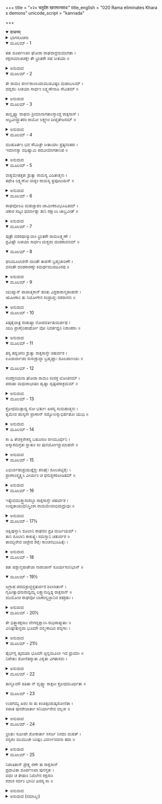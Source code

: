 +++
title = "०२० चतुर्दश खरामात्यवधः"
title_english = "020 Rama eliminates Khara s demons"
unicode_script = "kannada"

+++
<details open><summary>वाचनम्</summary>

<div class="audioEmbed"  caption="श्रीराम-हरिसीताराममूर्ति-घनपाठिभ्यां वचनम्" src="https://archive.org/download/Ramayana-recitation-Sriram-harisItArAmamUrti-Ghanapaati-v2/Kanda_3/Kanda_3_ARK-020-Chaturdhasha_Rakshasa_Samharaha.mp3"></div>
</details>



<details><summary>ಭಾಗಸೂಚನಾ</summary>

ಖರನು ಕಳಿಸಿದ ಹದಿನಾಲ್ಕು ರಾಕ್ಷಸರನ್ನು ಶ್ರೀರಾಮನು ವಧಿಸಿದುದು
</details>

<details open><summary>ಮೂಲಮ್ - 1</summary>

ತತಃ ಶೂರ್ಪಣಖಾ ಘೋರಾ ರಾಘವಾಶ್ರಮಮಾಗತಾ ।  
ರಕ್ಷಸಾಮಾಚಚಕ್ಷೇ ತೌ ಭ್ರಾತರೌ ಸಹ ಸೀತಯಾ ॥
</details>

<details><summary>ಅನುವಾದ</summary>

ಅನಂತರ ಭಯಾನಕ ರಾಕ್ಷಸಿ ಶೂರ್ಪಣಖಿಯು ಶ್ರೀರಾಮಚಂದ್ರನ ಆಶ್ರಮಕ್ಕೆ ಬಂದು, ಸೀತಾಸಹಿತ ಆ ಇಬ್ಬರು ಸಹೋದರರ ಪರಿಚಯವನ್ನು ಆ ರಾಕ್ಷಸರಿಗೆ ಮಾಡಿಸಿದಳು.॥1॥
</details>

<details open><summary>ಮೂಲಮ್ - 2</summary>

ತೇ ರಾಮಂ ಪರ್ಣಶಾಲಾಯಾಮುಪವಿಷ್ಟಂ ಮಹಾಬಲಮ್ ।  
ದದೃಶುಃ ಸೀತಯಾ ಸಾರ್ಧಂ ಲಕ್ಷ್ಮಣೇನಾಪಿ ಸೇವಿತಮ್ ॥
</details>

<details><summary>ಅನುವಾದ</summary>

ಮಹಾಬಲಿ ಶ್ರೀರಾಮನು ಸೀತೆಯೊಂದಿಗೆ ಪರ್ಣಶಾಲೆಯಲ್ಲಿ ಕುಳಿತಿರುವನು ಹಾಗೂ ಲಕ್ಷ್ಮಣನೂ ಅವನ ಸೇವೆಯಲ್ಲಿ ಉಪಸ್ಥಿತನಾಗಿರುವುದನ್ನು ರಾಕ್ಷಸರು ನೋಡಿದರು.॥2॥
</details>

<details open><summary>ಮೂಲಮ್ - 3</summary>

ತಾನ್ದೃಷ್ಟ್ವಾ ರಾಘವಃ ಶ್ರೀಮಾನಾಗತಾಂಸ್ತಾಂಶ್ಚ ರಾಕ್ಷಸಾನ್ ।  
ಅಬ್ರವೀದ್ಭ್ರಾತರಂ ರಾಮೋ ಲಕ್ಷ್ಮಣಂ ದೀಪ್ತತೇಜಸಮ್ ॥
</details>

<details><summary>ಅನುವಾದ</summary>

ಶ್ರೀಮಾನ್ ರಘುನಾಥನೂ ಶೂರ್ಪಣಖಿಯೊಂದಿಗೆ ಬಂದಿರುವ ಆ ರಾಕ್ಷಸರನ್ನು ನೋಡಿದನು. ನೋಡಿ ಅವನು ಉದ್ದೀಪ್ತ ತೇಜವುಳ್ಳ ತನ್ನ ಸಹೋದರ ಲಕ್ಷ್ಮಣನಲ್ಲಿ ಈ ಪ್ರಕಾರ ಹೇಳಿದನು.॥3॥
</details>

<details open><summary>ಮೂಲಮ್ - 4</summary>

ಮುಹೂರ್ತಂ ಭವ ಸೌಮಿತ್ರೇ ಸೀತಾಯಾಃ ಪ್ರತ್ಯನಂತರಃ ।  
ಇಮಾನಸ್ಯಾ ವಧಿಷ್ಯಾಮಿ ಪದವೀಮಾಗತಾನಿಹ ॥
</details>

<details><summary>ಅನುವಾದ</summary>

ಸುಮಿತ್ರಾಕುಮಾರ! ನೀನು ಸ್ವಲ್ಪ ಹೊತ್ತು ಸೀತೆಯ ಬಳಿ ನಿಂತಿರು. ನಾನು ಈ ರಾಕ್ಷಸಿಯ ಸಹಾಯಕರಾಗಿ ಅವಳ ಹಿಂದೆ ಬಂದಿರುವ ಈ ನಿಶಾಚರರನ್ನು ಈಗಲೇ ಇಲ್ಲೇ ವಧಿಸಿಬಿಡುವೆನು.॥4॥
</details>

<details open><summary>ಮೂಲಮ್ - 5</summary>

ವಾಕ್ಯಮೇತತ್ತತಃ ಶ್ರುತ್ವಾ ರಾಮಸ್ಯ ವಿದಿತಾತ್ಮನಃ ।  
ತಥೇತಿ ಲಕ್ಷ್ಮಣೋ ವಾಕ್ಯಂ ರಾಮಸ್ಯ ಪ್ರಪೂಜಯನ್ ॥
</details>

<details><summary>ಅನುವಾದ</summary>

ಆತ್ಮವಿದನಾದ ಶ್ರೀರಾಮನ ಈ ಮಾತನ್ನು ಕೇಳಿ ಲಕ್ಷ್ಮಣನು ಅವನನ್ನು ಭೂರಿ-ಭೂರಿ ಪ್ರಶಂಸಿಸುತ್ತಾ ‘ಹಾಗೆಯೇ ಆಗಲಿ’ ಎಂದು ಹೇಳಿ ಅವನ ಆಜ್ಞೆಯನ್ನು ಶಿರಸಾವಹಿಸಿಕೊಂಡನು.॥5॥
</details>

<details open><summary>ಮೂಲಮ್ - 6</summary>

ರಾಘವೋಽಪಿ ಮಹಚ್ಚಾಪಂ ಚಾಮೀಕರವಿಭೂಷಿತಮ್ ।  
ಚಕಾರ ಸಜ್ಯಂ ಧರ್ಮಾತ್ಮಾ ತಾನಿ ರಕ್ಷಾಂಸಿ ಚಾಬ್ರವೀತ್ ॥
</details>

<details><summary>ಅನುವಾದ</summary>

ಆಗ ಧರ್ಮಾತ್ಮಾ ರಘುನಾಥನು ತನ್ನ ಸುವರ್ಣಮಂಡಿತ ವಿಶಾಲ ಧನುಸ್ಸಿಗೆ ಹೆದೆಯೇರಿಸಿ ಯುದ್ಧಕ್ಕೆ ಸಿದ್ಧನಾಗಿ ರಾಕ್ಷಸರಲ್ಲಿ ಇಂತೆಂದನು.॥6॥
</details>

<details open><summary>ಮೂಲಮ್ - 7</summary>

ಪುತ್ರೌ ದಶರಥಾಸ್ಯಾವಾಂ ಭ್ರಾತರೌ ರಾಮಲಕ್ಷ್ಮಣೌ ।  
ಪ್ರವಿಷ್ಟೌ ಸೀತಯಾ ಸಾರ್ಧಂ ದುಶ್ಚರಂ ದಂಡಕಾವನಮ್ ॥
</details>

<details open><summary>ಮೂಲಮ್ - 8</summary>

ಫಲಮೂಲಾಶನೌ ದಾಂತೌ ತಾಪಸೌ ಬ್ರಹ್ಮಚಾರಿಣೌ ।  
ವಸಂತೌ ದಂಡಕಾರಣ್ಯೇ ಕಿಮರ್ಥಮುಪಹಿಂಸಥ ॥
</details>

<details><summary>ಅನುವಾದ</summary>

ನಾವು ಇಬ್ಬರು ದಶರಥ ಮಹಾರಾಜರ ಪುತ್ರರು ರಾಮ-ಲಕ್ಷ್ಮಣರಾಗಿದ್ದೇವೆ. ಸೀತೆಯೊಂದಿಗೆ ಈ ದುರ್ಗಮ ದಂಡಕಾರಣ್ಯಕ್ಕೆ ಬಂದು ಫಲ-ಮೂಲಗಳನ್ನು ತಿನ್ನುತ್ತಾ ಇಂದ್ರಿಯ ಸಂಯಮಪೂರ್ವಕ ತಪಸ್ಸಿನಲ್ಲಿ ತೊಡಗಿ, ಬ್ರಹ್ಮಚರ್ಯವನ್ನು ಪಾಲಿಸುತ್ತಿದ್ದೇವೆ. ಹೀಗೆ ದಂಡಕಾರಣ್ಯದಲ್ಲಿ ವಾಸಿಸುವ ನಮ್ಮಿಬ್ಬರು ಸಹೋದರರನ್ನು ಏಕೆ ಹಿಂಸಿಸಲು ಬಯಸುತ್ತಿರುವಿರಿ.॥7-8॥
</details>

<details open><summary>ಮೂಲಮ್ - 9</summary>

ಯುಷ್ಮಾನ್ ಪಾಪಾತ್ಮಕಾನ್ ಹಂತು ವಿಪ್ರಕಾರಾನ್ಮಹಾಹವೇ ।  
ಋಷೀಣಾಂ ತು ನಿಯೋಗೇನ ಸಂಪ್ರಾಪ್ತಃ  ಸಶರಾಸನಃ ॥
</details>

<details><summary>ಅನುವಾದ</summary>

ನೋಡಿ, ನೀವೆಲ್ಲರೂ ಪಾಪಾತ್ಮರಾಗಿದ್ದು, ಋಷಿಗಳ ಅಪರಾಧ ಮಾಡುವವರಾಗಿದ್ದೀರಿ. ಆ ಋಷಿ-ಮುನಿಗಳ ಆಜ್ಞೆಯಿಂದಲೇ ನಾನು ಧನುಷ್ಯ-ಬಾಣಗಳನ್ನು ಧರಿಸಿ ಮಹಾಸಮರದಲ್ಲಿ ನಿಮ್ಮನ್ನು ವಧಿಸಲೆಂದೇ ಇಲ್ಲಿಗೆ ಬಂದಿರುವೆ.॥9॥
</details>

<details open><summary>ಮೂಲಮ್ - 10</summary>

ತಿಷ್ಠತೈವಾತ್ರ ಸಂತುಷ್ಟಾ ನೋಪವರ್ತಿತುಮರ್ಹಥ ।  
ಯದಿ ಪ್ರಾಣೈರಿಹಾರ್ಥೋ ವೋ ನಿವರ್ತಧ್ವಂ ನಿಶಾಚರಾಃ ॥
</details>

<details><summary>ಅನುವಾದ</summary>

ನಿಶಾಚರರೇ! ನಿಮಗೆ ಯುದ್ಧದಿಂದ ಸಂತೋಷ ಸಿಗುವುದಿದ್ದರೆ ಇಲ್ಲಿಂದ ಓಡಿ ಹೋಗದೆ ನಿಂತುಕೊಳ್ಳಿರಿ. ನಿಮಗೆ ಪ್ರಾಣಗಳ ಮೇಲೆ ಆಸೆ ಇದ್ದರೆ ಮರಳಿ ಹೋಗಿ (ಒಂದು ಕ್ಷಣವೂ ಇಲ್ಲಿ ಇರಬೇಡಿ).॥10॥
</details>

<details open><summary>ಮೂಲಮ್ - 11</summary>

ತಸ್ಯ ತದ್ವಚನಂ ಶ್ರುತ್ವಾ ರಾಕ್ಷಸಾಸ್ತೇ ಚತುರ್ದಶ ।  
ಊಚುರ್ವಾಚಂ ಸುಸಂಕ್ರುದ್ಧಾ ಬ್ರಹ್ಮಘ್ನಾಃ ಶೂಲಪಾಣಯಃ ॥
</details>

<details open><summary>ಮೂಲಮ್ - 12</summary>

ಸಂರಕ್ತನಯನಾ ಘೋರಾ ರಾಮಂ ಸಂರಕ್ತ ಲೋಚನಮ್ ।  
ಪರುಷಾ ಮಧುರಾಭಾಷಂ ಹೃಷ್ಟಾ ದೃಷ್ಟಪರಾಕ್ರಮಮ್ ॥
</details>

<details><summary>ಅನುವಾದ</summary>

ಶ್ರೀರಾಮನ ಈ ಮಾತನ್ನು ಕೇಳಿ ಆ ಹದಿನಾಲ್ಕು ರಾಕ್ಷಸರು ಅತ್ಯಂತ ಕುಪಿತರಾದರು. ಬ್ರಾಹ್ಮಣರ ಹತ್ಯೆಮಾಡುವ ಆ ಘೋರ ನಿಶಾಚರರು ಕೈಯಲ್ಲಿ ಶೂಲ ವನ್ನೆತ್ತಿಕೊಂಡು ಕ್ರೋಧದಿಂದ ಕಣ್ಣು ಕೆಂಪಾಗಿಸಿ ಕಠೋರವಾಗಿ ಹರ್ಷ ಮತ್ತು ಉತ್ಸಾಹದಿಂದ ಎದುರಾಳಿಯ ಪರಾಕ್ರಮವನ್ನು ಮನಗೊಂಡಿದ್ದವನೂ, ಸ್ವಭಾವತಃ ಕೆಂಪಾದ ಕಣ್ಣುಗಳುಳ್ಳ ಮಧುರಭಾಷಿಯೂ ಆದ ಶ್ರೀರಾಮನಲ್ಲಿ ಹೇಳಿದರು.॥11-12॥
</details>

<details open><summary>ಮೂಲಮ್ - 13</summary>

ಕ್ರೋಧಮುತ್ಪಾದ್ಯ ನೋ ಭರ್ತುಃ ಖರಸ್ಯ ಸುಮಹಾತ್ಮನಃ ।  
ತ್ವಮೇವ ಹಾಸ್ಯಸೇ ಪ್ರಾಣಾನ್ ಸದ್ಯೋಽಸ್ಮಾಭಿರ್ಹತೋ ಯುಧಿ ॥
</details>

<details><summary>ಅನುವಾದ</summary>

ಎಲವೋ! ನೀನು ನಮ್ಮ ಒಡೆಯ ಮಹಾಕಾಯ ಖರನಿಗೆ ಕ್ರೋಧವನ್ನುಂಟುಮಾಡಿರುವೆ. ಆದ್ದರಿಂದ ನಮ್ಮ ಕೈಗಳಿಂದ ಯುದ್ಧದಲ್ಲಿ ಮಡಿದು ನೀನು ಸ್ವತಃ ಪ್ರಾಣಗಳನ್ನು ಕಳೆದುಕೊಳ್ಳುವೆ.॥13॥
</details>

<details open><summary>ಮೂಲಮ್ - 14</summary>

ಕಾ ಹಿ ತೇಶಕ್ತಿರೇಕಸ್ಯ ಬಹೂನಾಂ ರಣಮೂರ್ಧನಿ ।  
ಅಸ್ಮಾಕಮಗ್ರತಃ ಸ್ಥಾತುಂ ಕಿಂ ಪುನರ್ಯೋದ್ಧುಮಾಹವೇ ॥
</details>

<details><summary>ಅನುವಾದ</summary>

ನಾವು ಅನೇಕರಾಗಿದ್ದು ನೀನು ಒಬ್ಬಂಟಿಗನಾಗಿರುವೆ. ನೀನು ನಮ್ಮ ಮುಂದೆ ರಣಭೂಮಿಯಲ್ಲಿ ನಿಲ್ಲುವುದಕ್ಕೂ ನಿನಗೇನು ಶಕ್ತಿ ಇದೆ? ಮತ್ತೆ ಯುದ್ಧಮಾಡುವುದು ದೂರ ಉಳಿಯಿತು.॥14॥
</details>

<details open><summary>ಮೂಲಮ್ - 15</summary>

ಏಭಿರ್ಬಾಹುಪ್ರಯುಕ್ತೈಶ್ಚಃ ಪರಿಘೈಃ ಶೂಲಪಟ್ಟಿಶೈಃ ।  
ಪ್ರಾಣಾಂಸ್ತ್ಯಕ್ಷ್ಯಸಿ ವೀರ್ಯಂ ಚ ಧನುಶ್ಚಕರಪೀಡಿತಮ್ ॥
</details>

<details><summary>ಅನುವಾದ</summary>

ನಮ್ಮ ಭುಜಗಳಿಂದ ಪ್ರಯೋಗಿಸಿದ ಪರಿ, ಶೂಲ-ಪಟ್ಟಿಶಗಳ ಏಟನ್ನು ತಿಂದು ನೀನು ನಿನ್ನ ಕೈಯಲ್ಲಿ ಹಿಡಿದಿರುವ ಈ ಧನುಸ್ಸಿನ ಬಲ ಪರಾಕ್ರಮದ ಅಭಿಮಾನವನ್ನು ಮತ್ತು ತನ್ನ ಪ್ರಾಣಗಳನ್ನು ಒಟ್ಟಿಗೆ ತ್ಯಜಿಸುವ.॥15॥
</details>

<details open><summary>ಮೂಲಮ್ - 16</summary>

ಇತ್ಯೇವಮುಕ್ತ್ವಾಸಂರಬ್ಧಾ ರಾಕ್ಷಸಾಸ್ತೇ ಚತುರ್ದಶ ।  
ಉದ್ಯತಾಯುಧನಿಸ್ತ್ರಿಂಶಾ ರಾಮಮೇವಾಭಿದುದ್ರುವುಃ ॥
</details>

<details><summary>ಅನುವಾದ</summary>

ಹೀಗೆ ಹೇಳಿ ಕ್ರೋಧಗೊಂಡು ಆ ಹದಿನಾಲ್ಕು ರಾಕ್ಷಸರು ಬಗೆ-ಬಗೆಯ ಆಯುಧಗಳಿಂದ ಮತ್ತು ಖಡ್ಗಗಳಿಂದ ಶ್ರೀರಾಮನ ಮೇಲೆ ಆಕ್ರಮಿಸಿದರು.॥16॥
</details>

<details open><summary>ಮೂಲಮ್ - 17½</summary>

ಚಿಕ್ಷಿಪುಸ್ತಾನಿ ಶೂಲಾನಿ ರಾಘವಂ ಪ್ರತಿ ದುರ್ಜಯಮ್ ।  
ತಾನಿ ಶೂಲಾನಿ ಕಾಕುತ್ಸ್ಥಃ ಸಮಸ್ತಾನಿ ಚತುರ್ದಶ ॥  
ತಾವದ್ಭಿರೇವ ಚಿಚ್ಛೇದ ಶರೈಃ ಕಾಂಚನಭೂಷಿತೈಃ ।
</details>

<details><summary>ಅನುವಾದ</summary>

ಆ ರಾಕ್ಷಸರು ದುರ್ಜಯ ಶ್ರೀರಾಮನ ಮೇಲೆ ಶೂಲಗಳನ್ನು ಪ್ರಯೋಗಿಸಿದರು, ಆದರೆ ಕಕುತ್ಸ್ಥಕುಲ ಭೂಷಣ ಶ್ರೀರಾಮಚಂದ್ರನು ಅವೆಲ್ಲ ಹದಿನಾಲ್ಕು ಶೂಲಗಳನ್ನು ಆಷ್ಟೇ ಸುವರ್ಣಭೂಷಿತ ಬಾಣಗಳಿಂದ ಕತ್ತರಿಸಿಬಿಟ್ಟನು.॥17½॥
</details>

<details open><summary>ಮೂಲಮ್ - 18</summary>

ತತಃ ಪಶ್ಚಾನ್ಮಹಾತೇಜಾ ನಾರಾಚಾನ್ ಸೂರ್ಯಸಂನಿಭಾನ್ ॥
</details>

<details open><summary>ಮೂಲಮ್ - 19½</summary>

ಜಗ್ರಾಹ ಪರಮಕ್ರುದ್ಧಶ್ಚತುರ್ದಶ  ಶಿಲಾಶಿತಾನ್ ।  
ಗೃಹೀತ್ವಾಧನುರುದ್ಯಮ್ಯ ಲಕ್ಷ್ಯಾನುದ್ದಿಶ್ಯ ರಾಕ್ಷಸಾನ್ ॥  
ಮುಮೋಚ ರಾಘವೋ ಬಾಣಾನ್ವಜ್ರಾನಿವ ಶತಕ್ರತುಃ ।
</details>

<details><summary>ಅನುವಾದ</summary>

ಅನಂತರ ಮಹಾತೇಜಸ್ವೀ ರಘುನಾಥನು ಅತ್ಯಂತ ಕುಪಿತನಾಗಿ ಹರಿತವಾದ ಸೂರ್ಯತುಲ್ಯ ತೇಜಸ್ವೀ ಹದಿನಾಲ್ಕು ನಾರಾಚಗಳನ್ನು ಕೈಗೆತ್ತಿಕೊಂಡು ಧನುಸ್ಸಿಗೆ ಹೂಡಿ ಆಕರ್ಣಾಂತವಾಗಿ ಸೆಳೆದು, ಇಂದ್ರನು ವಜ್ರದ ಪ್ರಹಾರ ಮಾಡಿದಂತೆ ರಾಕ್ಷಸರಿಗೆ ಗುರಿಯಿಟ್ಟು ಪ್ರಯೋಗಿಸಿದನು.॥18-19½॥
</details>

<details open><summary>ಮೂಲಮ್ - 20½</summary>

ತೇ ಭಿತ್ತ್ವಾರಕ್ಷಸಾಂ ವೇಗದ್ವಕ್ಷಾಂಸಿ ರುಧಿರಾಪ್ಲುತಾಃ ॥  
ವಿನಿಷ್ಪೇತುಸ್ತದಾ ಭೂಮೌ ವಲ್ಮೀಕಾದಿವ ಪನ್ನಗಾಃ ।
</details>

<details><summary>ಅನುವಾದ</summary>

ಆ ಬಾಣಗಳು ಅತಿವೇಗದಿಂದ ಆ ರಾಕ್ಷಸರ ಎದೆಯನ್ನು ಸೀಳಿ ರಕ್ತಸಿಕ್ತವಾಗಿ ಹುತ್ತದಿಂದ ಹೊರಗೆ ಬಂದ ಸರ್ಪದಂತೆ ತತ್ಕಾಲ ಭೂಮಿಗೆ ಬಿದ್ದವು.॥20½॥
</details>

<details open><summary>ಮೂಲಮ್ - 21½</summary>

ತೈರ್ಭಗ್ನ ಹೃದಯಾ ಭೂಮೌ ಚ್ಛಿನ್ನಮೂಲಾ ಇವ ದ್ರುಮಾಃ ॥  
ನಿಪೇತುಃ ಶೋಣಿತಸ್ನಾತಾ ವಿಕೃತಾ ವಿಗತಾಸವಃ ।
</details>

<details><summary>ಅನುವಾದ</summary>

ಆ ನಾರಾಚಗಳಿಂದ ಹೃದಯ ವಿದೀರ್ಣವಾದ್ದರಿಂದ ಆ ರಾಕ್ಷಸರು ಬುಡಕಡಿದ ಮರದಂತೆ ಧರಾಶಾಯಿಗಳಾದರು. ಅವರೆಲ್ಲರೂ ರಕ್ತದಿಂದ ತೋಯ್ದು ಹೋಗಿದ್ದರು. ಅವರ ಶರೀರಗಳು ವಿಕತವಾಗಿ ಪ್ರಾಣಪಕ್ಷಿಗಳು ಹಾರಿ ಹೋದವ.॥21½॥
</details>

<details open><summary>ಮೂಲಮ್ - 22</summary>

ತಾನ್ಭೂಮೌ ಪತಿತಾ ನ್ ದೃಷ್ಟ್ವಾ ರಾಕ್ಷಸೀ ಕ್ರೋಧಮೂರ್ಛಿತಾ ॥
</details>

<details open><summary>ಮೂಲಮ್ - 23</summary>

ಉಪಗಮ್ಯ ಖರಂ ಸಾ ತು ಕಿಂಚಿತ್ಸಂಶುಷ್ಕಶೋಣಿತಾ ।  
ಸಪಾತ ಪುನರೇವಾರ್ತಾ ಸನಿರ್ಯಾಸೇವ ವಲ್ಲಕೀ ॥
</details>

<details><summary>ಅನುವಾದ</summary>

ಅವರೆಲ್ಲರೂ ಭೂಮಿಯಲ್ಲಿ ಬಿದ್ದಿರುವುದನ್ನು ನೋಡಿ ರಾಕ್ಷಸಿಯು ಮೂರ್ಛಿತಳಾದಳು ಮತ್ತೆ ಖರನ ಬಳಿಗೆ ಹೋಗಿ ಪುನಃ ಆರ್ತಭಾವದಿಂದ ಕುಸಿದು ಬಿದ್ದಳು. ಆಕೆಯ ತುಂಡಾದ ಕಿವಿ ಮೂಗಿನ ರಕ್ತವು ಒಣಗಿ ಹೋಗಿದ್ದರಿಂದ, ಕೆಂಪಾದ ರಸ ಒಸರುತ್ತಿದ್ದ ಲತೆಯಂತೆ ಅವಳು ಕಂಡುಬರುತ್ತಿದ್ದಳು.॥22-23॥
</details>

<details open><summary>ಮೂಲಮ್ - 24</summary>

ಭ್ರಾತುಃ ಸಮೀಪೇ ಶೋಕಾರ್ತಾ ಸಸರ್ಜ ನಿನದಂ ಮಹತ್ ।  
ಸಸ್ವರಂ ಮುಮುಚೇ ಬಾಷ್ಪಂ ವಿವರ್ಣವದನಾ ತದಾ ॥
</details>

<details><summary>ಅನುವಾದ</summary>

ಅಣ್ಣನ ಬಳಿ ಶೋಕದಿಂದ ಶೂರ್ಪಣಖಿಯು ಜೋರಾಗಿ ಆರ್ತನಾದ ಮಾಡುತ್ತಾ, ಬಿಕ್ಕಿ-ಬಿಕ್ಕಿ ಅಳುತ್ತಾ ಕಂಬನಿ ಹರಿಸತೊಡಗಿದಳು. ಆಗ ಆಕೆಯ ಮುಖ ಬಾಡಿಹೋಗಿತ್ತು.॥24॥
</details>

<details open><summary>ಮೂಲಮ್ - 25</summary>

ನಿಪಾತಿತಾನ್ ಪ್ರೇಕ್ಷ್ಯ ರಣೇ ತು ರಾಕ್ಷಸಾನ್  
ಪ್ರಧಾವಿತಾ ಶೂರ್ಪಣಖಾ ಪುನಸ್ತತಃ ।  
ವಧಂ ಚ ತೇಷಾಂ ನಿಖಿಲೇನ ರಕ್ಷಸಾಂ  
ಶಶಂಸ ಸರ್ವಂ ಭಗಿನೀ ಖರಸ್ಯ ಸಾ ॥
</details>

<details><summary>ಅನುವಾದ</summary>

ರಣಭೂಮಿಯಲ್ಲಿ ಎಲ್ಲಾ ರಾಕ್ಷಸರು ಸತ್ತು ಹೋಗಿರುವುದನ್ನು ನೋಡಿ, ಖರನ ತಂಗಿ ಶೂರ್ಪನಖಿಯು ಪುನಃ ಅಲ್ಲಿಂದ ಓಡುತ್ತಾ ಬಂದಳು. ಆಕೆಯು ಸಮಸ್ತ ರಾಕ್ಷಸರ ವಧೆಯ ಸಮಾಚಾರವನ್ನು ಅಣ್ಣನಿಗೆ ತಿಳಿಸಿದಳು.॥25॥
</details>

<details><summary>ಅನುವಾದ (ಸಮಾಪ್ತಿಃ)</summary>

ಶ್ರೀ ವಾಲ್ಮೀಕಿವಿರಚಿತ ಆರ್ಷರಾಮಾಯಣ ಆದಿಕಾವ್ಯದ ಅರಣ್ಯಕಾಂಡದಲ್ಲಿ ಇಪ್ಪತ್ತನೆಯ ಸರ್ಗ ಸಂಪೂರ್ಣವಾಯಿತು.॥20॥
</details>
